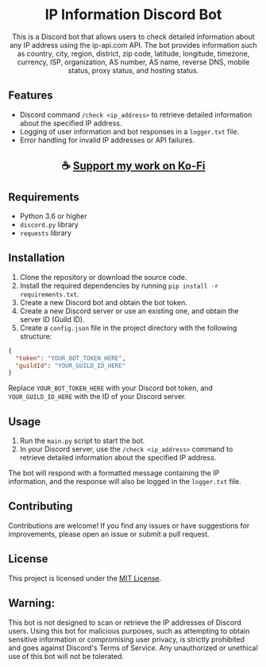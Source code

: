 <div align="center">

# IP Information Discord Bot

This is a Discord bot that allows users to check detailed information about any IP address using the ip-api.com API. The bot provides information such as country, city, region, district, zip code, latitude, longitude, timezone, currency, ISP, organization, AS number, AS name, reverse DNS, mobile status, proxy status, and hosting status.

</div>

## Features

- Discord command `/check <ip_address>` to retrieve detailed information about the specified IP address.
- Logging of user information and bot responses in a `logger.txt` file.
- Error handling for invalid IP addresses or API failures.

<div align="center">

## ☕ [Support my work on Ko-Fi](https://ko-fi.com/thatsinewave)

</div>

## Requirements

- Python 3.6 or higher
- `discord.py` library
- `requests` library

## Installation

1. Clone the repository or download the source code.
2. Install the required dependencies by running `pip install -r requirements.txt`.
3. Create a new Discord bot and obtain the bot token.
4. Create a new Discord server or use an existing one, and obtain the server ID (Guild ID).
5. Create a `config.json` file in the project directory with the following structure:

```json
{
  "token": "YOUR_BOT_TOKEN_HERE",
  "guildId": "YOUR_GUILD_ID_HERE"
}
```

Replace `YOUR_BOT_TOKEN_HERE` with your Discord bot token, and `YOUR_GUILD_ID_HERE` with the ID of your Discord server.

## Usage

1. Run the `main.py` script to start the bot.
2. In your Discord server, use the `/check <ip_address>` command to retrieve detailed information about the specified IP address.

The bot will respond with a formatted message containing the IP information, and the response will also be logged in the `logger.txt` file.

## Contributing

Contributions are welcome! If you find any issues or have suggestions for improvements, please open an issue or submit a pull request.

## License

This project is licensed under the [MIT License](LICENSE).

## Warning:
This bot is not designed to scan or retrieve the IP addresses of Discord users. Using this bot for malicious purposes, such as attempting to obtain sensitive information or compromising user privacy, is strictly prohibited and goes against Discord's Terms of Service. Any unauthorized or unethical use of this bot will not be tolerated.
